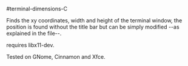 #terminal-dimensions-C

Finds the xy coordinates, width and height of the terminal window, the position is found without the title bar but can be simply modified --as explained in the file--.

requires libx11-dev.

Tested on GNome, Cinnamon and Xfce.
